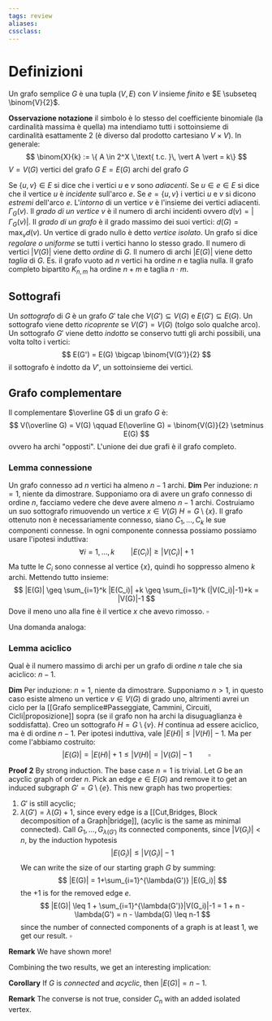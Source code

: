 ```yaml
---
tags: review
aliases:
cssclass:
---
```

 
# Definizioni 
Un grafo semplice $G$ è una tupla $(V,E)$ con $V$ insieme *finito* e $E \subseteq \binom{V}{2}$.


**Osservazione notazione** il simbolo è lo stesso del coefficiente binomiale (la cardinalità massima è quella) ma intendiamo tutti i sottoinsieme di cardinalità esattamente 2 (è diverso dal prodotto cartesiano $V\times V$). In generale:
$$
\binom{X}{k} := \{ A \in 2^X \,\text{ t.c. }\, \vert A \vert = k\}
$$
$V = V(G)$ vertici del grafo $G$
$E = E(G)$ archi del grafo $G$

Se $\{u,v\} \in E$ si dice che i vertici $u$ e $v$ sono *adiacenti*.
Se $u \in e \in E$ si dice che il vertice $u$ è *incidente* sull'arco $e$.
Se $e = \{u,v\}$ i vertici $u$ e $v$ si dicono *estremi* dell'arco $e$.
L'*intorno* di un vertice $v$ è l'insieme dei vertici adiacenti. $\Gamma_G(v)$.
Il *grado di un vertice* $v$ è il numero di archi incidenti ovvero $d(v) = \vert \Gamma_G(v)\vert$.
Il *grado di un grafo* è il grado massimo dei suoi vertici: $d(G) = \max_v d(v)$.
Un vertice di grado nullo è detto *vertice isolato*.
Un grafo si dice *regolare o uniforme* se tutti i vertici hanno lo stesso grado.
Il numero di vertici $\vert V(G)\vert$ viene detto *ordine* di $G$.
Il numero di archi $\vert E(G)\vert$ viene detto *taglia* di $G$.
Es. il grafo vuoto ad $n$ vertici ha ordine $n$ e taglia nulla.
Il grafo completo bipartito $K_{n,m}$ ha ordine $n+m$ e taglia $n\cdot m$.


## Sottografi
Un *sottografo* di $G$ è un grafo $G'$ tale che $V(G') \subseteq V(G)$ e $E(G') \subseteq E(G)$.
Un sottografo viene detto *ricoprente* se $V(G') = V(G)$ (tolgo solo qualche arco).
Un sottografo $G'$ viene detto *indotto* se conservo tutti gli archi possibili, una volta tolto i vertici:
$$
E(G') = E(G) \bigcap \binom{V(G')}{2}
$$
il sottografo è indotto da $V'$, un sottoinsieme dei vertici.

## Grafo complementare
Il complementare $\overline G$ di un grafo $G$ è:
$$
V(\overline G) = V(G) \qquad E(\overline G) = \binom{V(G)}{2} \setminus E(G)
$$
ovvero ha archi "opposti". L'unione dei due grafi è il grafo completo.




### Lemma connessione
Un grafo connesso ad $n$ vertici ha almeno $n-1$ archi.
**Dim**
Per induzione:
$n=1$, niente da dimostrare. 
Supponiamo ora di avere un grafo connesso di ordine $n$, facciamo vedere che deve avere almeno $n-1$ archi. Costruiamo un suo sottografo rimuovendo un vertice $x \in V(G)$ $H = G \setminus \{x\}$. Il grafo ottenuto non è necessariamente connesso, siano $C_1,\dots,C_k$ le sue componenti connesse. In ogni componente connessa possiamo possiamo usare l'ipotesi induttiva:
$$
\forall i = 1,\dots,k \qquad |E(C_i)| \geq |V(C_i)|+1
$$
Ma tutte le $C_i$ sono connesse al vertice $\{x\}$, quindi ho soppresso almeno $k$ archi. Mettendo tutto insieme:
$$
|E(G)| \geq \sum_{i=1}^k |E(C_i)| +k \geq \sum_{i=1}^k (|V(C_i)|-1)+k = |V(G)|-1
$$
Dove il meno uno alla fine è il vertice $x$ che avevo rimosso. $\square$

Una domanda analoga: 
### Lemma aciclico
Qual è il numero massimo di archi per un grafo di ordine $n$ tale che sia aciclico: $n-1$.

**Dim** Per induzione:
$n=1$, niente da dimostrare.
Supponiamo $n>1$, in questo caso esiste almeno un vertice $v \in V(G)$ di grado uno, altrimenti avrei un ciclo per la [[Grafo semplice#Passeggiate, Cammini, Circuiti, Cicli|proposizione]] sopra (se il grafo non ha archi la disuguaglianza è soddisfatta). Creo un sottografo $H = G \setminus \{v\}$. $H$ continua ad essere aciclico, ma è di ordine $n-1$. Per ipotesi induttiva, vale $|E(H)| \leq |V(H)|-1$. Ma per come l'abbiamo costruito:
$$
|E(G)| = |E(H)|+1 \leq |V(H)| = |V(G)| - 1 \qquad \square
$$

**Proof 2** By strong induction. The base case $n=1$ is trivial.
Let $G$ be an acyclic graph of order $n$. Pick an edge $e \in E(G)$ and remove it to get an induced subgraph $G' = G\setminus \{e\}$.
This new graph has two properties:
1. $G'$ is still acyclic;
2. $\lambda(G') = \lambda(G) +1$, since every edge is a [[Cut,Bridges, Block decomposition of a Graph|bridge]], (acylic is the same as minimal connected).
Call $G_1,\dots, G_{\lambda(G')}$ its connected components, since $|V(G_i)| < n$, by the induction hypotesis 
$$
|E(G_i)| \leq |V(G_i)|-1
$$
We can write the size of our starting graph $G$ by summing:
$$
|E(G)| = 1+\sum_{i=1}^{\lambda(G')} |E(G_i)|
$$
the $+1$ is for the removed edge $e$.
$$
|E(G)| \leq 1 + \sum_{i=1}^{\lambda(G')}|V(G_i)|-1 = 1 + n -\lambda(G') = n - \lambda(G) \leq n-1
$$
since the number of connected components of a graph is at least $1$, we get our result. $\square$

**Remark** We have shown more!

Combining the two results, we get an interesting implication:

**Corollary** If $G$ is _connected_ and _acyclic_, then $|E(G)| = n-1$.

**Remark** The converse is not true, consider $C_n$ with an added isolated vertex.







